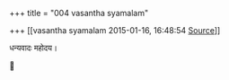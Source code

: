 +++
title = "004 vasantha syamalam"

+++
[[vasantha syamalam	2015-01-16, 16:48:54 [Source](https://groups.google.com/g/samskrita/c/FDC2aIME2-U)]]



धन्यवादः महोदय।



